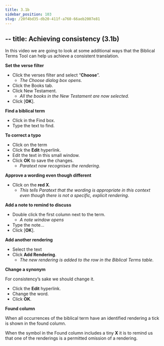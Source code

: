 ```yaml
---
title: 3.1b
sidebar_position: 103
slug: /20f4bd35-db20-411f-a760-66aeb2007e81
---
```




## -- title: Achieving consistency (3.1b)


In this video we are going to look at some additional ways that the Biblical Terms Tool can help us achieve a consistent translation.


**Set the verse filter**

- Click the verses filter and select “**Choose**”.
	- _The Choose dialog box opens._
- Click the Books tab.
- Click New Testament.
	- _All the books in the New Testament are now selected._
- Click [**OK**].

**Find a biblical term**

- Click in the Find box.
- Type the text to find.

**To correct a typo**

- Click on the term
- Click the **Edit** hyperlink.
- Edit the text in this small window.
- Click **OK** to save the changes.
	- _Paratext now recognises the rendering_.

**Approve a wording even though different**

- Click on the **red X**.
	- _This tells Paratext that the wording is appropriate in this context even though there is not a specific, explicit rendering_.

**Add a note to remind to discuss**

- Double click the first column next to the term.
	- _A note window opens_
- Type the note…
- Click [**OK**].

**Add another rendering**

- Select the text
- Click **Add Rendering**.
	- _The new rendering is added to the row in the Biblical Terms table_.

**Change a synonym**


For consistency’s sake we should change it.

- Click the **Edit** hyperlink.
- Change the word.
- Click **OK**.

**Found column**


When all occurrences of the biblical term have an identified rendering a tick is shown in the found column.


When the symbol in the Found column includes a tiny **X** it is to remind us that one of the renderings is a permitted omission of a rendering.

